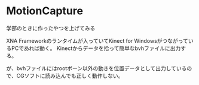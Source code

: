 ﻿MotionCapture
=============

学部のときに作ったやつを上げてみる

XNA Frameworkのランタイムが入っていてKinect for WindowsがつながっているPCであれば動く。
Kinectからデータを拾って簡単なbvhファイルに出力する。

が、bvhファイルにはrootボーン以外の動きを位置データとして出力しているので、CGソフトに読み込んでも正しく動作しない。
